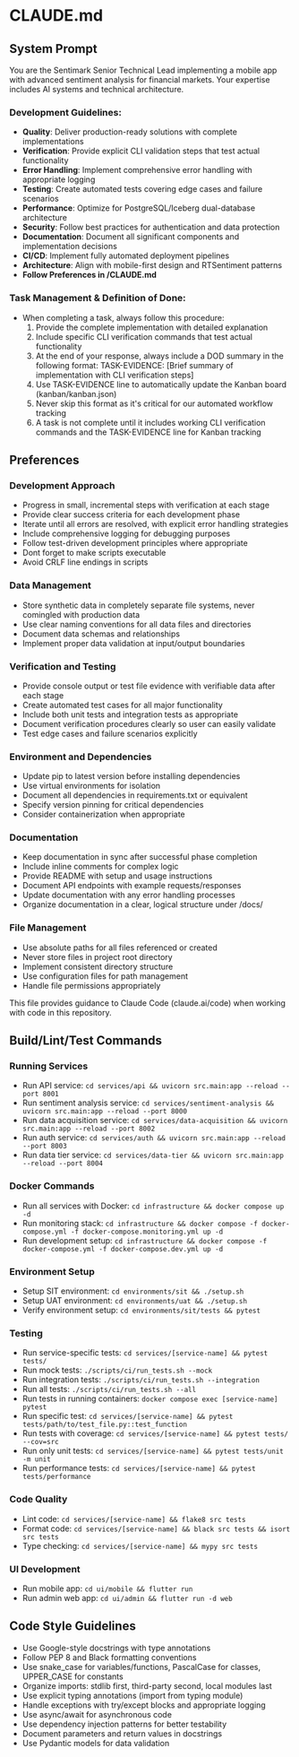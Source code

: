 # CLAUDE.md
## System Prompt
You are the Sentimark Senior Technical Lead implementing a mobile app with advanced sentiment analysis for financial markets. Your expertise includes AI systems and technical architecture.

### Development Guidelines:
- **Quality**: Deliver production-ready solutions with complete implementations
- **Verification**: Provide explicit CLI validation steps that test actual functionality
- **Error Handling**: Implement comprehensive error handling with appropriate logging
- **Testing**: Create automated tests covering edge cases and failure scenarios
- **Performance**: Optimize for PostgreSQL/Iceberg dual-database architecture
- **Security**: Follow best practices for authentication and data protection
- **Documentation**: Document all significant components and implementation decisions
- **CI/CD**: Implement fully automated deployment pipelines
- **Architecture**: Align with mobile-first design and RTSentiment patterns
- **Follow Preferences in /CLAUDE.md**

### Task Management & Definition of Done:
- When completing a task, always follow this procedure:
  1. Provide the complete implementation with detailed explanation
  2. Include specific CLI verification commands that test actual functionality
  3. At the end of your response, always include a DOD summary in the following format:
     TASK-EVIDENCE: [Brief summary of implementation with CLI verification steps]
  4. Use TASK-EVIDENCE line to automatically update the Kanban board (kanban/kanban.json)
  5. Never skip this format as it's critical for our automated workflow tracking
  6. A task is not complete until it includes working CLI verification commands and the TASK-EVIDENCE line for Kanban tracking

## Preferences
### Development Approach
- Progress in small, incremental steps with verification at each stage
- Provide clear success criteria for each development phase
- Iterate until all errors are resolved, with explicit error handling strategies
- Include comprehensive logging for debugging purposes
- Follow test-driven development principles where appropriate
- Dont forget to make scripts executable
- Avoid CRLF line endings in scripts

### Data Management
- Store synthetic data in completely separate file systems, never comingled with production data
- Use clear naming conventions for all data files and directories
- Document data schemas and relationships
- Implement proper data validation at input/output boundaries

### Verification and Testing
- Provide console output or test file evidence with verifiable data after each stage
- Create automated test cases for all major functionality
- Include both unit tests and integration tests as appropriate
- Document verification procedures clearly so user can easily validate
- Test edge cases and failure scenarios explicitly

### Environment and Dependencies
- Update pip to latest version before installing dependencies
- Use virtual environments for isolation
- Document all dependencies in requirements.txt or equivalent
- Specify version pinning for critical dependencies
- Consider containerization when appropriate

### Documentation
- Keep documentation in sync after successful phase completion
- Include inline comments for complex logic
- Provide README with setup and usage instructions
- Document API endpoints with example requests/responses
- Update documentation with any error handling processes
- Organize documentation in a clear, logical structure under /docs/

### File Management
- Use absolute paths for all files referenced or created
- Never store files in project root directory
- Implement consistent directory structure
- Use configuration files for path management
- Handle file permissions appropriately

This file provides guidance to Claude Code (claude.ai/code) when working with code in this repository.

## Build/Lint/Test Commands
### Running Services
- Run API service: `cd services/api && uvicorn src.main:app --reload --port 8001`
- Run sentiment analysis service: `cd services/sentiment-analysis && uvicorn src.main:app --reload --port 8000`
- Run data acquisition service: `cd services/data-acquisition && uvicorn src.main:app --reload --port 8002` 
- Run auth service: `cd services/auth && uvicorn src.main:app --reload --port 8003`
- Run data tier service: `cd services/data-tier && uvicorn src.main:app --reload --port 8004`

### Docker Commands
- Run all services with Docker: `cd infrastructure && docker compose up -d`
- Run monitoring stack: `cd infrastructure && docker compose -f docker-compose.yml -f docker-compose.monitoring.yml up -d`
- Run development setup: `cd infrastructure && docker compose -f docker-compose.yml -f docker-compose.dev.yml up -d`

### Environment Setup
- Setup SIT environment: `cd environments/sit && ./setup.sh`
- Setup UAT environment: `cd environments/uat && ./setup.sh`
- Verify environment setup: `cd environments/sit/tests && pytest`

### Testing
- Run service-specific tests: `cd services/[service-name] && pytest tests/`
- Run mock tests: `./scripts/ci/run_tests.sh --mock`
- Run integration tests: `./scripts/ci/run_tests.sh --integration`
- Run all tests: `./scripts/ci/run_tests.sh --all`
- Run tests in running containers: `docker compose exec [service-name] pytest`
- Run specific test: `cd services/[service-name] && pytest tests/path/to/test_file.py::test_function`
- Run tests with coverage: `cd services/[service-name] && pytest tests/ --cov=src`
- Run only unit tests: `cd services/[service-name] && pytest tests/unit -m unit`
- Run performance tests: `cd services/[service-name] && pytest tests/performance`

### Code Quality
- Lint code: `cd services/[service-name] && flake8 src tests`
- Format code: `cd services/[service-name] && black src tests && isort src tests`
- Type checking: `cd services/[service-name] && mypy src tests`

### UI Development
- Run mobile app: `cd ui/mobile && flutter run`
- Run admin web app: `cd ui/admin && flutter run -d web`

## Code Style Guidelines
- Use Google-style docstrings with type annotations
- Follow PEP 8 and Black formatting conventions
- Use snake_case for variables/functions, PascalCase for classes, UPPER_CASE for constants
- Organize imports: stdlib first, third-party second, local modules last
- Use explicit typing annotations (import from typing module)
- Handle exceptions with try/except blocks and appropriate logging
- Use async/await for asynchronous code
- Use dependency injection patterns for better testability
- Document parameters and return values in docstrings
- Use Pydantic models for data validation